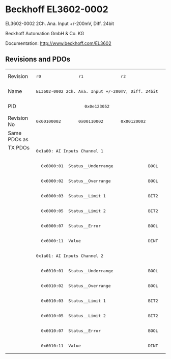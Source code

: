 # Beckhoff EL3602-0002

EL3602-0002 2Ch. Ana. Input +/-200mV, Diff. 24bit

Beckhoff Automation GmbH & Co. KG

Documentation: <a href="http://www.beckhoff.com/EL3602">http://www.beckhoff.com/EL3602</a>

## Revisions and PDOs
<table>
<tr >
<td class="first">Revision</td>
<td ><pre>r0</pre></td>
<td ><pre>r1</pre></td>
<td ><pre>r2</pre></td>
</tr>
<tr >
<td class="first">Name</td>
<td  colspan=3 align="center"><pre>EL3602-0002 2Ch. Ana. Input +/-200mV, Diff. 24bit</pre></td>
</tr>
<tr >
<td class="first">PID</td>
<td  colspan=3 align="center"><pre>0x0e123052</pre></td>
</tr>
<tr >
<td class="first">Revision No</td>
<td ><pre>0x00100002</pre></td>
<td ><pre>0x00110002</pre></td>
<td ><pre>0x00120002</pre></td>
</tr>
<tr >
<td class="first">Same PDOs as</td>
<td  colspan=3 align="center"></td>
</tr>
<tr class="txpdo pdosection">
<td class="first" rowspan=14 valign=top>TX PDOs</td>
<td colspan=3 align="left"><pre>0x1a00: AI Inputs Channel 1</pre></td>
<td></td>
</tr>
<tr class="txpdo">
<td class="first" colspan=3 align="left"><pre>  0x6000:01  Status__Underrange              BOOL</pre></td>
</tr>
<tr class="txpdo">
<td class="first" colspan=3 align="left"><pre>  0x6000:02  Status__Overrange               BOOL</pre></td>
</tr>
<tr class="txpdo">
<td class="first" colspan=3 align="left"><pre>  0x6000:03  Status__Limit 1                 BIT2</pre></td>
</tr>
<tr class="txpdo">
<td class="first" colspan=3 align="left"><pre>  0x6000:05  Status__Limit 2                 BIT2</pre></td>
</tr>
<tr class="txpdo">
<td class="first" colspan=3 align="left"><pre>  0x6000:07  Status__Error                   BOOL</pre></td>
</tr>
<tr class="txpdo">
<td class="first" colspan=3 align="left"><pre>  0x6000:11  Value                           DINT</pre></td>
</tr>
<tr class="txpdo pdosection">
<td class="first" colspan=3 align="left"><pre>0x1a01: AI Inputs Channel 2</pre></td>
</tr>
<tr class="txpdo">
<td class="first" colspan=3 align="left"><pre>  0x6010:01  Status__Underrange              BOOL</pre></td>
</tr>
<tr class="txpdo">
<td class="first" colspan=3 align="left"><pre>  0x6010:02  Status__Overrange               BOOL</pre></td>
</tr>
<tr class="txpdo">
<td class="first" colspan=3 align="left"><pre>  0x6010:03  Status__Limit 1                 BIT2</pre></td>
</tr>
<tr class="txpdo">
<td class="first" colspan=3 align="left"><pre>  0x6010:05  Status__Limit 2                 BIT2</pre></td>
</tr>
<tr class="txpdo">
<td class="first" colspan=3 align="left"><pre>  0x6010:07  Status__Error                   BOOL</pre></td>
</tr>
<tr class="txpdo">
<td class="first" colspan=3 align="left"><pre>  0x6010:11  Value                           DINT</pre></td>
</tr>
</table>
